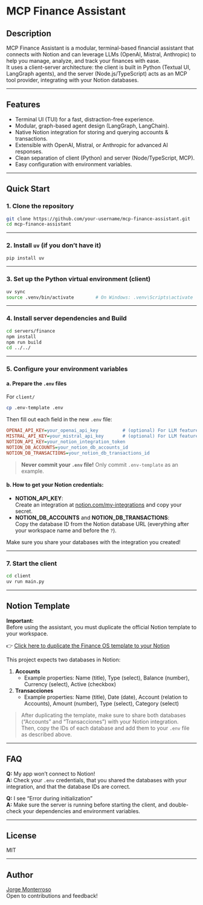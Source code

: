# MCP Finance Assistant

## Description

MCP Finance Assistant is a modular, terminal-based financial assistant that connects with Notion and can leverage LLMs (OpenAI, Mistral, Anthropic) to help you manage, analyze, and track your finances with ease.  
It uses a client-server architecture: the client is built in Python (Textual UI, LangGraph agents), and the server (Node.js/TypeScript) acts as an MCP tool provider, integrating with your Notion databases.

---

## Features

- Terminal UI (TUI) for a fast, distraction-free experience.
- Modular, graph-based agent design (LangGraph, LangChain).
- Native Notion integration for storing and querying accounts & transactions.
- Extensible with OpenAI, Mistral, or Anthropic for advanced AI responses.
- Clean separation of client (Python) and server (Node/TypeScript, MCP).
- Easy configuration with environment variables.

---

## Quick Start

### 1. Clone the repository

```bash
git clone https://github.com/your-username/mcp-finance-assistant.git
cd mcp-finance-assistant
```

---

### 2. Install `uv` (if you don’t have it)

```bash
pip install uv
```

---

### 3. Set up the Python virtual environment (client)

```bash
uv sync
source .venv/bin/activate        # On Windows: .venv\Scripts\activate
```

---

### 4. Install server dependencies and Build

```bash
cd servers/finance
npm install
npm run build 
cd ../../
```

---

### 5. Configure your environment variables

#### a. Prepare the `.env` files

For  `client/`

```bash
cp .env-template .env
```
Then fill out each field in the new `.env` file:

```ini
OPENAI_API_KEY=your_openai_api_key         # (optional) For LLM features
MISTRAL_API_KEY=your_mistral_api_key       # (optional) For LLM features
NOTION_API_KEY=your_notion_integration_token
NOTION_DB_ACCOUNTS=your_notion_db_accounts_id
NOTION_DB_TRANSACTIONS=your_notion_db_transactions_id
```

> **Never commit your `.env` file!** Only commit `.env-template` as an example.

#### b. How to get your Notion credentials:

- **NOTION_API_KEY**:  
  Create an integration at [notion.com/my-integrations](https://www.notion.com/my-integrations) and copy your secret.
- **NOTION_DB_ACCOUNTS** and **NOTION_DB_TRANSACTIONS**:  
  Copy the database ID from the Notion database URL (everything after your workspace name and before the `?`).

Make sure you share your databases with the integration you created!

---

### 7. Start the client

```bash
cd client
uv run main.py
```

---

## Notion Template

**Important:**  
Before using the assistant, you must duplicate the official Notion template to your workspace.

👉 [Click here to duplicate the Finance OS template to your Notion](https://tremendous-circle-eb7.notion.site/Finance-OS-22c764d59d8c80418fe6c358b892c790)

This project expects two databases in Notion:

1. **Accounts**
    - Example properties: Name (title), Type (select), Balance (number), Currency (select), Active (checkbox)
2. **Transacciones**
    - Example properties: Name (title), Date (date), Account (relation to Accounts), Amount (number), Type (select), Category (select)

> After duplicating the template, make sure to share both databases (“Accounts” and “Transacciones”) with your Notion integration.  
> Then, copy the IDs of each database and add them to your `.env` file as described above.



---

## FAQ

**Q:** My app won’t connect to Notion!  
**A:** Check your `.env` credentials, that you shared the databases with your integration, and that the database IDs are correct.

**Q:** I see “Error during initialization”  
**A:** Make sure the server is running before starting the client, and double-check your dependencies and environment variables.

---

## License

MIT

---

## Author

[Jorge Monterroso](https://www.linkedin.com/in/jorge-monterroso-nowell-5b8b68134/)  
Open to contributions and feedback!